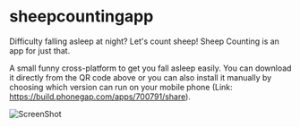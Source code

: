 sheepcountingapp
================

Difficulty falling asleep at night? Let's count sheep! Sheep Counting is an app for just that.

A small funny cross-platform to get you fall asleep easily. You  can download it directly from the QR code above or you can also install it manually by choosing which version can run on your mobile phone (Link: https://build.phonegap.com/apps/700791/share).  

![ScreenShot](https://raw.github.com/vinhnghi223/sheepcountingapp/master/sheep-counting.jpg)

